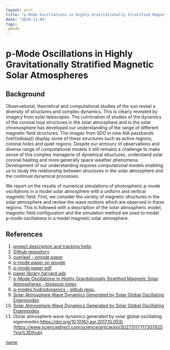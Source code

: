 ```yaml
---
layout: post
title: "p-Mode Oscillations in Highly Gravitationally Stratified Magnetic Solar Atmospheres"
date: "2020-11-04"
tags:
 pmode
---
```




# p-Mode Oscillations in Highly Gravitationally Stratified Magnetic Solar Atmospheres





## Background

Observational, theoretical and computational studies of the sun reveal a diversity of  structures and complex dynamics. This is clearly revealed by imagery from solar telescopes. The culmination of studies of the dynamics of the coronal loop structures  in the solar atmosphere and in the solar chromosphere has developed our understanding of the range of different magnetic field structures. The images from SDO in nine AIA passbands (\ref{sdoaia}) display some of these structures such as active regions, coronal holes and quiet regions. Despite our armoury of observations and diverse range of computational models it still remains a challenge to make sense of this complex menagerie of dynamical structures, understand solar coronal heating and more generally space weather phenomena. Development of our understanding requires computational models enabling us to study the relationship between structures in the solar atmosphere and the continual dynamical processes.

We report on the results of numerical simulations of photospheric p-mode oscillations in a model solar atmosphere with a uniform and vertical magnetic field. First, we consider the variety of magnetic structures in the solar atmosphere and review the wave motions which are observed in these regions. This is followed with a description of the solar atmospheric model, magnetic field configuration and the simulation method we used to model p-mode oscillations in a model magnetic solar atmosphere.


## References




1. [project description and tracking trello](https://trello.com/c/AOyAs8To/19-pmode-vertical-fields)
2. [Github repository](https://github.com/mikeg64/smaug_realpmode)
3. [overleaf - pmode paper](https://www.overleaf.com/project/5ef5e8bd0e1c36000168dc8e)
4. [p-mode paper on google](https://drive.google.com/drive/folders/13H8wj1_HqDwlEV5Df_8EUNqaCZ_6w6p0)
5. [p-mode paper pdf](https://drive.google.com/file/d/13BynIop0q0L5KsiLEm9aAU2lJHhJVKN5/view?usp=sharing)
6. [paper library harvard ads](https://ui.adsabs.harvard.edu/user/libraries/Tdy1OxdTQgyZvRlUIMZFYg)
7. [p-Mode Oscillations in Highly Gravitationally Stratified Magnetic Solar Atmospheres - blogpost notes](http://solarwavetheory.blogspot.com/2018/03/p-mode-oscillations-in-magnetic-solar.html)
8. [p-modes hydrodynamics - github repo.](https://github.com/mikeg64/smaug_pmode)
9. [Solar Atmosphere Wave Dynamics Generated by Solar Global Oscillating Eigenmodes](http://solarwavetheory.blogspot.com/2017/12/solar-atmosphere-wave-dynamics.html)
10. [Solar Atmosphere Wave Dynamics Generated by Solar Global Oscillating Eigenmodes](https://drive.google.com/file/d/1za41jar2NaYe1IsK-yNroG1YZhQVs9bW/view)
11. [Solar atmosphere wave dynamics generated by solar global oscillating eigenmodes:https://doi.org/10.1016/j.asr.2017.10.053](https://www.sciencedirect.com/science/article/pii/S0273117717307925?via%3Dihub)

[name](http://link.lk)



